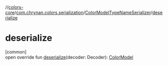//[colors-core](../../../index.md)/[com.chrynan.colors.serialization](../index.md)/[ColorModelTypeNameSerializer](index.md)/[deserialize](deserialize.md)

# deserialize

[common]\
open override fun [deserialize](deserialize.md)(decoder: Decoder): [ColorModel](../../com.chrynan.colors.space/-color-model/index.md)
